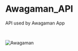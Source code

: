 # Awagaman_API
API used by Awagaman App

<br>

![Awagaman](https://github.com/notsanidhyak/Awagaman_API/assets/86651116/11a29961-79dc-4c32-998c-bcc59d923017)

